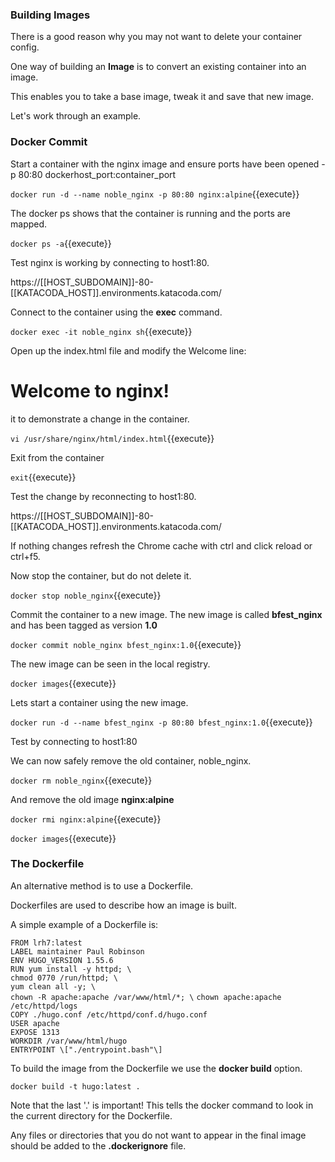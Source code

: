 ### Building Images

There is a good reason why you may not want to delete your container config.

One way of building an **Image** is to convert an existing container into an image.

This enables you to take a base image, tweak it and save that new image.

Let's work through an example.

### Docker Commit

Start a container with the nginx image and ensure ports have been opened -p 80:80 dockerhost_port:container_port

`docker run -d --name noble_nginx -p 80:80 nginx:alpine`{{execute}}

The docker ps shows that the container is running and the ports are mapped.

`docker ps -a`{{execute}}

Test nginx is working by connecting to host1:80.

https://[[HOST_SUBDOMAIN]]-80-[[KATACODA_HOST]].environments.katacoda.com/

Connect to the container using the **exec** command.

`docker exec -it noble_nginx sh`{{execute}}

Open up the index.html file and modify the Welcome line:

<h1>Welcome to nginx!</h1>

it to demonstrate a change in the container.

`vi /usr/share/nginx/html/index.html`{{execute}}

Exit from the container

`exit`{{execute}}

Test the change by reconnecting to host1:80.

https://[[HOST_SUBDOMAIN]]-80-[[KATACODA_HOST]].environments.katacoda.com/

If nothing changes refresh the Chrome cache with ctrl and click reload or ctrl+f5.

Now stop the container, but do not delete it.

`docker stop noble_nginx`{{execute}}

Commit the container to a new image. The new image is called **bfest_nginx** and has been tagged as version **1.0**

`docker commit noble_nginx bfest_nginx:1.0`{{execute}}

The new image can be seen in the local registry.

`docker images`{{execute}}

Lets start a container using the new image.

`docker run -d --name bfest_nginx -p 80:80 bfest_nginx:1.0`{{execute}}

Test by connecting to host1:80

We can now safely remove the old container, noble_nginx.

`docker rm noble_nginx`{{execute}}

And remove the old image **nginx:alpine**

`docker rmi nginx:alpine`{{execute}}

`docker images`{{execute}}

### The Dockerfile

An alternative method is to use a Dockerfile.

Dockerfiles are used to describe how an image is built.

A simple example of a Dockerfile is:

`FROM lrh7:latest`  
`LABEL maintainer Paul Robinson`  
`ENV HUGO_VERSION 1.55.6`  
`RUN yum install -y httpd; \`  
`chmod 0770 /run/httpd; \`  
`yum clean all -y; \`  
`chown -R apache:apache /var/www/html/*; \` 
`chown apache:apache /etc/httpd/logs`  
`COPY ./hugo.conf /etc/httpd/conf.d/hugo.conf`  
`USER apache`  
`EXPOSE 1313`  
`WORKDIR /var/www/html/hugo`  
`ENTRYPOINT \["./entrypoint.bash"\]`

To build the image from the Dockerfile we use the **docker build** option.

`docker build -t hugo:latest .`

Note that the last '.' is important! This tells the docker command to look in the current directory for the Dockerfile.

Any files or directories that you do not want to appear in the final image should be added to the **.dockerignore** file.
